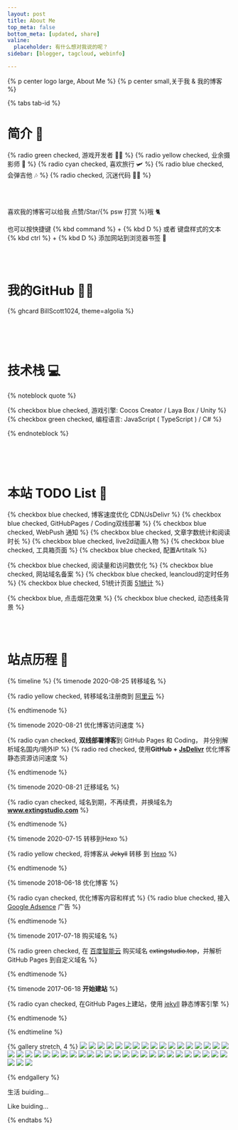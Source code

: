 ```yaml
---
layout: post
title: About Me
top_meta: false
bottom_meta: [updated, share]
valine:
  placeholder: 有什么想对我说的呢？
sidebar: [blogger, tagcloud, webinfo]

---
```


{% p center logo large, About Me %}
{% p center small,关于我 & 我的博客 %}


{% tabs tab-id %}

<!-- tab 关于 <i class="far fa-id-card"></i> -->

# 简介 📃


{% radio green checked,  游戏开发者 👨‍💻 %}
{% radio yellow checked, 业余摄影师 📸 %}
{% radio cyan checked, 喜欢旅行 🛩 %}
{% radio blue checked, 会弹吉他 🎶 %}
{% radio checked, 沉迷代码 👨‍💻 %}

<br>
<br>

喜欢我的博客可以给我 点赞/Star/{% psw 打赏 %}哦 🐈

也可以按快捷键  {% kbd command %} + {% kbd D %} 或者 键盘样式的文本 {% kbd ctrl %} + {% kbd D %} 添加网站到浏览器书签 📖

<br>
<br>

# 我的GitHub 👨‍💻 

{% ghcard BillScott1024, theme=algolia %}

<br>
<br>
<br>

# 技术栈 💻

{% noteblock quote %}

{% checkbox blue checked, 游戏引擎: Cocos Creator / Laya Box / Unity %}
{% checkbox green checked, 编程语言: JavaScript ( TypeScript ) / C# %}

{% endnoteblock %}

<br>
<br>
<br>

# 本站 TODO List 📜

{% checkbox blue checked, 博客速度优化 CDN/JsDelivr %}
{% checkbox blue checked, GitHubPages / Coding双线部署 %}
{% checkbox blue checked, WebPush 通知 %}
{% checkbox blue checked, 文章字数统计和阅读时长 %}
{% checkbox blue checked, live2d动画人物 %}
{% checkbox blue checked, 工具箱页面 %}
{% checkbox blue checked, 配置Artitalk %}

{% checkbox blue checked, 阅读量和访问数优化 %}
{% checkbox blue checked, 网站域名备案 %}
{% checkbox blue checked, leancloud的定时任务 %}
{% checkbox blue checked, 51统计页面 [51统计](https://web.51.la/) %}

{% checkbox blue, 点击烟花效果 %}
{% checkbox blue checked, 动态线条背景 %}

<br>
<br>

# 站点历程 📅

{% timeline  %}
{% timenode 2020-08-25 转移域名 %}

{% radio yellow checked, 转移域名注册商到 [阿里云](https://www.aliyun.com/) %}

{% endtimenode %}



{% timenode 2020-08-21 优化博客访问速度 %}

{% radio cyan checked, **双线部署博客**到 GitHub Pages 和 Coding， 并分别解析域名国内/境外IP %}
{% radio red checked, 使用**GitHub + [JsDelivr](https://www.jsdelivr.com/)** 优化博客静态资源访问速度 %}

{% endtimenode %}



{% timenode 2020-08-21 迁移域名 %}

{% radio cyan checked, 域名到期，不再续费，并换域名为 **www.extingstudio.com** %}

{% endtimenode %}


{% timenode 2020-07-15 转移到Hexo %}

{% radio yellow checked, 将博客从 ~~Jekyll~~ 转移 到 [Hexo](https://hexo.io/zh-cn/) %}

{% endtimenode %}


{% timenode 2018-06-18 优化博客 %}

{% radio cyan checked, 优化博客内容和样式 %}
{% radio blue checked, 接入 [Google Adsence](https://www.google.com/adsense) 广告 %}

{% endtimenode %}



{% timenode 2017-07-18 购买域名 %}

{% radio green checked, 在 [百度智能云](https://cloud.baidu.com/) 购买域名 ~~extingstudio.top~~，并解析 GitHub Pages 到自定义域名 %}

{% endtimenode %}


{% timenode 2017-06-18 **开始建站** %}

{% radio cyan checked, 在GitHub Pages上建站，使用 [jekyll](https://jekyllcn.com/) 静态博客引擎 %}

{% endtimenode %}



{% endtimeline %}

<!-- endtab -->

<!-- tab 摄影 <i class="fas fa-camera"></i> -->

{% gallery stretch, 4 %}
![](https://cdn.jsdelivr.net/gh/BillScott1024/cdn-blog/images/photo/IMG_001.JPG)
![](https://cdn.jsdelivr.net/gh/BillScott1024/cdn-blog/images/photo/IMG_002.JPG)
![](https://cdn.jsdelivr.net/gh/BillScott1024/cdn-blog/images/photo/IMG_003.JPG)
![](https://cdn.jsdelivr.net/gh/BillScott1024/cdn-blog/images/photo/IMG_004.JPG)
![](https://cdn.jsdelivr.net/gh/BillScott1024/cdn-blog/images/photo/IMG_005.JPG)
![](https://cdn.jsdelivr.net/gh/BillScott1024/cdn-blog/images/photo/IMG_006.JPG)
![](https://cdn.jsdelivr.net/gh/BillScott1024/cdn-blog/images/photo/IMG_008.JPG)
![](https://cdn.jsdelivr.net/gh/BillScott1024/cdn-blog/images/photo/IMG_009.JPG)
![](https://cdn.jsdelivr.net/gh/BillScott1024/cdn-blog/images/photo/IMG_010.JPG)
![](https://cdn.jsdelivr.net/gh/BillScott1024/cdn-blog/images/photo/IMG_011.JPG)
![](https://cdn.jsdelivr.net/gh/BillScott1024/cdn-blog/images/photo/IMG_012.JPG)
![](https://cdn.jsdelivr.net/gh/BillScott1024/cdn-blog/images/photo/IMG_013.JPG)
![](https://cdn.jsdelivr.net/gh/BillScott1024/cdn-blog/images/photo/IMG_014.JPG)
![](https://cdn.jsdelivr.net/gh/BillScott1024/cdn-blog/images/photo/IMG_015.JPG)
![](https://cdn.jsdelivr.net/gh/BillScott1024/cdn-blog/images/photo/IMG_016.JPG)
![](https://cdn.jsdelivr.net/gh/BillScott1024/cdn-blog/images/photo/IMG_017.JPG)
![](https://cdn.jsdelivr.net/gh/BillScott1024/cdn-blog/images/photo/IMG_018.JPG)
![](https://cdn.jsdelivr.net/gh/BillScott1024/cdn-blog/images/photo/IMG_019.JPG)
![](https://cdn.jsdelivr.net/gh/BillScott1024/cdn-blog/images/photo/IMG_020.JPG)
![](https://cdn.jsdelivr.net/gh/BillScott1024/cdn-blog/images/photo/IMG_021.JPG)
![](https://cdn.jsdelivr.net/gh/BillScott1024/cdn-blog/images/photo/IMG_022.JPG)
![](https://cdn.jsdelivr.net/gh/BillScott1024/cdn-blog/images/photo/IMG_023.JPG)
![](https://cdn.jsdelivr.net/gh/BillScott1024/cdn-blog/images/photo/IMG_024.JPG)
![](https://cdn.jsdelivr.net/gh/BillScott1024/cdn-blog/images/photo/IMG_025.JPG)
![](https://cdn.jsdelivr.net/gh/BillScott1024/cdn-blog/images/photo/IMG_026.JPG)
![](https://cdn.jsdelivr.net/gh/BillScott1024/cdn-blog/images/photo/IMG_027.JPG)
![](https://cdn.jsdelivr.net/gh/BillScott1024/cdn-blog/images/photo/IMG_028.JPG)
![](https://cdn.jsdelivr.net/gh/BillScott1024/cdn-blog/images/photo/IMG_029.JPG)
![](https://cdn.jsdelivr.net/gh/BillScott1024/cdn-blog/images/photo/IMG_030.JPG)
![](https://cdn.jsdelivr.net/gh/BillScott1024/cdn-blog/images/photo/IMG_031.JPG)
![](https://cdn.jsdelivr.net/gh/BillScott1024/cdn-blog/images/photo/IMG_032.JPG)
![](https://cdn.jsdelivr.net/gh/BillScott1024/cdn-blog/images/photo/IMG_033.JPG)
![](https://cdn.jsdelivr.net/gh/BillScott1024/cdn-blog/images/photo/IMG_034.JPG)
![](https://cdn.jsdelivr.net/gh/BillScott1024/cdn-blog/images/photo/IMG_035.JPG)
![](https://cdn.jsdelivr.net/gh/BillScott1024/cdn-blog/images/photo/IMG_036.JPG)
![](https://cdn.jsdelivr.net/gh/BillScott1024/cdn-blog/images/photo/IMG_037.JPG)
![](https://cdn.jsdelivr.net/gh/BillScott1024/cdn-blog/images/photo/IMG_039.JPG)
![](https://cdn.jsdelivr.net/gh/BillScott1024/cdn-blog/images/photo/IMG_040.JPG)
![](https://cdn.jsdelivr.net/gh/BillScott1024/cdn-blog/images/photo/IMG_041.JPG)
![](https://cdn.jsdelivr.net/gh/BillScott1024/cdn-blog/images/photo/IMG_042.JPG)
![](https://cdn.jsdelivr.net/gh/BillScott1024/cdn-blog/images/photo/IMG_043.JPG)
![](https://cdn.jsdelivr.net/gh/BillScott1024/cdn-blog/images/photo/IMG_044.JPG)
![](https://cdn.jsdelivr.net/gh/BillScott1024/cdn-blog/images/photo/IMG_045.JPG)
![](https://cdn.jsdelivr.net/gh/BillScott1024/cdn-blog/images/photo/IMG_046.JPG)
![](https://cdn.jsdelivr.net/gh/BillScott1024/cdn-blog/images/photo/IMG_047.JPG)


{% endgallery %}

<!-- endtab -->

<!-- tab 生活 <i class="fas fa-camera"></i> -->
  生活 buiding...
<!-- endtab -->

<!-- tab Like <i class="fas fa-camera"></i> -->
  Like buiding...
<!-- endtab -->

{% endtabs %}





